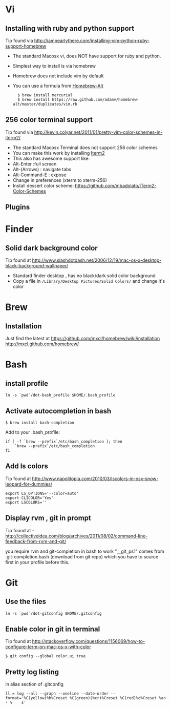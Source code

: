 # Vi
## Installing with ruby and python support
Tip found via <http://iamnearlythere.com/installing-vim-python-ruby-support-homebrew>

- The standard Macosx vi, does NOT have support for ruby and python.
- Simplest way to install is via homebrew
- Homebrew does not include vim by default
- You can use a formula from [Homebrew-Alt](https://github.com/adamv/homebrew-alt/blob/master/duplicates/vim.rb)

        $ brew install mercurial
        $ brew install https://raw.github.com/adamv/homebrew-alt/master/duplicates/vim.rb

## 256 color terminal support
Tip found via <http://kevin.colyar.net/2011/01/pretty-vim-color-schemes-in-iterm2/>

* The standard Macosx Terminal does not support 256 color schemes
* You can make this work by installing [Iterm2](http://www.iterm2.com/#/section/home)
* This also has awesome support like:
 * Alt-Enter :full screen
 * Alt-(Arrows) : navigate tabs
 * Alt-Command-E : expose
* Change in preferences (xterm to xterm-256)
* Install dessert color scheme: <https://github.com/mbadolato/iTerm2-Color-Schemes>

## Plugins

# Finder
## Solid dark background color
Tip found at <http://www.slashdotdash.net/2006/12/19/mac-os-x-desktop-black-background-wallpaper/>

- Standard finder desktop , has no black/dark solid color background
- Copy a file in `/Library/Desktop Pictures/Solid Colors/` and change it's color

# Brew
## Installation
Just find the latest at <https://github.com/mxcl/homebrew/wiki/installation>
<http://mxcl.github.com/homebrew/>

# Bash
## install profile
    ln -s `pwd`/dot-bash_profile $HOME/.bash_profile
## Activate autocompletion in bash

    $ brew install bash-completion

Add to your .bash_profile:

    if [ -f `brew --prefix`/etc/bash_completion ]; then
      . `brew --prefix`/etc/bash_completion
    fi

## Add ls colors
Tip found at <http://www.napolitopia.com/2010/03/lscolors-in-osx-snow-leopard-for-dummies/>

    export LS_OPTIONS='--color=auto'
    export CLICOLOR='Yes'
    export LSCOLORS=''

## Display rvm , git in prompt
Tip found at - <http://collectiveidea.com/blog/archives/2011/08/02/command-line-feedback-from-rvm-and-git/>

you require rvm and git-completion in bash to work
"__git_ps1" comes from .git-completion.bash (download from git repo) which you have to source first in your profile before this.

# Git
## Use the files
    ln -s `pwd`/dot-gitconfig $HOME/.gitconfig
## Enable color in git in terminal
Tip found at <http://stackoverflow.com/questions/1156069/how-to-configure-term-on-mac-os-x-with-color>

    $ git config --global color.ui true

## Pretty log listing
in alias section of .gitconfig

    ll = log --all --graph --oneline --date-order --format='%C(yellow)%h%Creset %C(green)(%cr)%Creset %C(red)%d%Creset %an - %    s'
